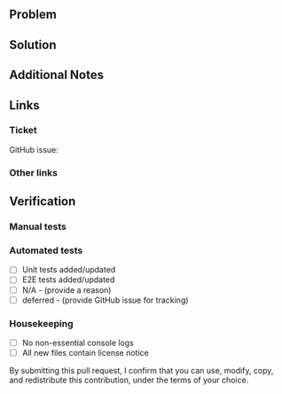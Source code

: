 ## Problem

<!-- Why are we making this code change? -->

## Solution

<!-- How do the changes in this pull request solve the stated problem? Be descriptive. -->

## Additional Notes

<!-- Is there anything in particular that you want to call attention to? Areas of focus, follow-up actions, etc. -->

## Links

### Ticket

<!-- *do not link to private ticketing systems* -->

GitHub issue:

### Other links

## Verification

### Manual tests

<!-- Include the data and actions taken to exercise the Subject Under Test (SUT). Include any screen captures if relevant. -->

### Automated tests

- [ ] Unit tests added/updated
- [ ] E2E tests added/updated
- [ ] N/A - (provide a reason)
- [ ] deferred - (provide GitHub issue for tracking)

### Housekeeping

- [ ] No non-essential console logs
- [ ] All new files contain license notice

By submitting this pull request, I confirm that you can use, modify, copy, and redistribute this contribution, under the terms of your choice.
